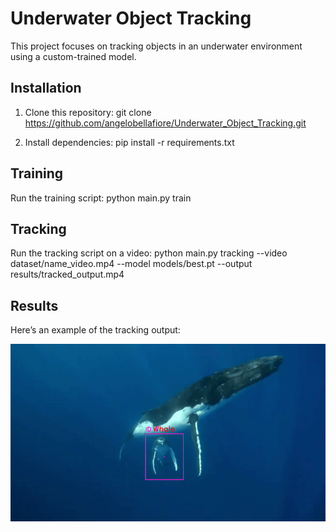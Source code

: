 # Underwater Object Tracking

This project focuses on tracking objects in an underwater environment using a custom-trained model.


## Installation
1. Clone this repository:
git clone https://github.com/angelobellafiore/Underwater_Object_Tracking.git

2. Install dependencies:
pip install -r requirements.txt


## Training
Run the training script:
python main.py train


## Tracking
Run the tracking script on a video:
python main.py tracking --video dataset/name_video.mp4 --model models/best.pt --output results/tracked_output.mp4


## Results
Here’s an example of the tracking output:

![Tracking Example](results/example.gif)

